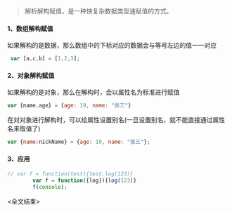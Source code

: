 > 解析解构赋值，是一种快复杂数据类型速赋值的方式。

#### 1、数组解构赋值

如果解构的是数据，那么数组中的下标对应的数据会与等号左边的值一一对应

```js
 var [a,c,b] = [1,2,3];
```

#### 2、对象解构赋值

  如果解构的是对象，那么在解构时，会以属性名为标准进行赋值

```js
var {name,age} = {age: 19, name: "张三"}
```
在对对象进行解构时，可以给属性设置别名(一旦设置别名，就不能直接通过属性名来取值了)

```js
var {name:nickName} = {age: 19, name: "张三"};
```

#### 3、应用

```js
// var f = function(test){test.log(123)}
        var f = function({log}){log(123)}
        f(console);
```



<全文结束>

